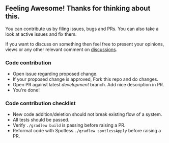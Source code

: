 ## Feeling Awesome! Thanks for thinking about this.

You can contribute us by filing issues, bugs and PRs. You can also take a look at active issues and fix them.

If you want to discuss on something then feel free to present your opinions, views or any other relevant comment on [discussions](https://github.com/PatilShreyas/Capturable/discussions). 

### Code contribution

- Open issue regarding proposed change.
- If your proposed change is approved, Fork this repo and do changes.
- Open PR against latest *development* branch. Add nice description in PR.
- You're done!

### Code contribution checklist

- New code addition/deletion should not break existing flow of a system.
- All tests should be passed.
- Verify `./gradlew build` is passing before raising a PR.
- Reformat code with Spotless `./gradlew spotlessApply` before raising a PR.
